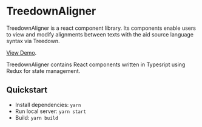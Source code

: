 # TreedownAligner

TreedownAligner is a react component library. Its components enable users to view and modify alignments between texts with the aid source language syntax via Treedown.

[View Demo](https://treedown-aligner.netlify.app).

TreedownAligner contains React components written in Typesript using Redux for state management.

## Quickstart

- Install dependencies: `yarn`
- Run local server: `yarn start`
- Build: `yarn build`
